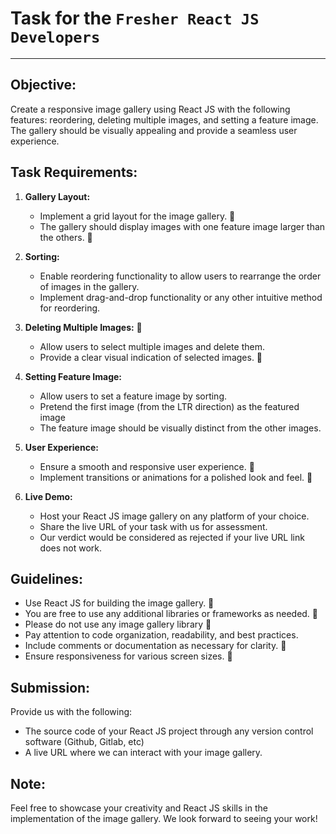 # Task for the `Fresher React JS Developers`
----

## Objective:
Create a responsive image gallery using React JS with the following features: reordering, deleting multiple images, and setting a feature image. The gallery should be visually appealing and provide a seamless user experience. 

## Task Requirements:
1. **Gallery Layout:**
   - Implement a grid layout for the image gallery. 🔵
   - The gallery should display images with one feature image larger than the others. 🔵
2. **Sorting:**
   - Enable reordering functionality to allow users to rearrange the order of images in the gallery.
   - Implement drag-and-drop functionality or any other intuitive method for reordering.
3. **Deleting Multiple Images:** 🔵
   - Allow users to select multiple images and delete them. 
   - Provide a clear visual indication of selected images. 🔵
4. **Setting Feature Image:**
   - Allow users to set a feature image by sorting.
   - Pretend the first image (from the LTR direction) as the featured image
   - The feature image should be visually distinct from the other images.
5. **User Experience:**
   - Ensure a smooth and responsive user experience. 🔵
   - Implement transitions or animations for a polished look and feel. 🔵

6. **Live Demo:**
   - Host your React JS image gallery on any platform of your choice.
   - Share the live URL of your task with us for assessment.
   - Our verdict would be considered as rejected if your live URL link does not work.

## Guidelines:
- Use React JS for building the image gallery. 🔵
- You are free to use any additional libraries or frameworks as needed. 🔵
- Please do not use any image gallery library 🔵
- Pay attention to code organization, readability, and best practices.
- Include comments or documentation as necessary for clarity. 🔵
- Ensure responsiveness for various screen sizes. 🔵


## Submission:
Provide us with the following:
- The source code of your React JS project through any version control software (Github, Gitlab, etc)
- A live URL where we can interact with your image gallery.

## Note:
Feel free to showcase your creativity and React JS skills in the implementation of the image gallery. We look forward to seeing your work!